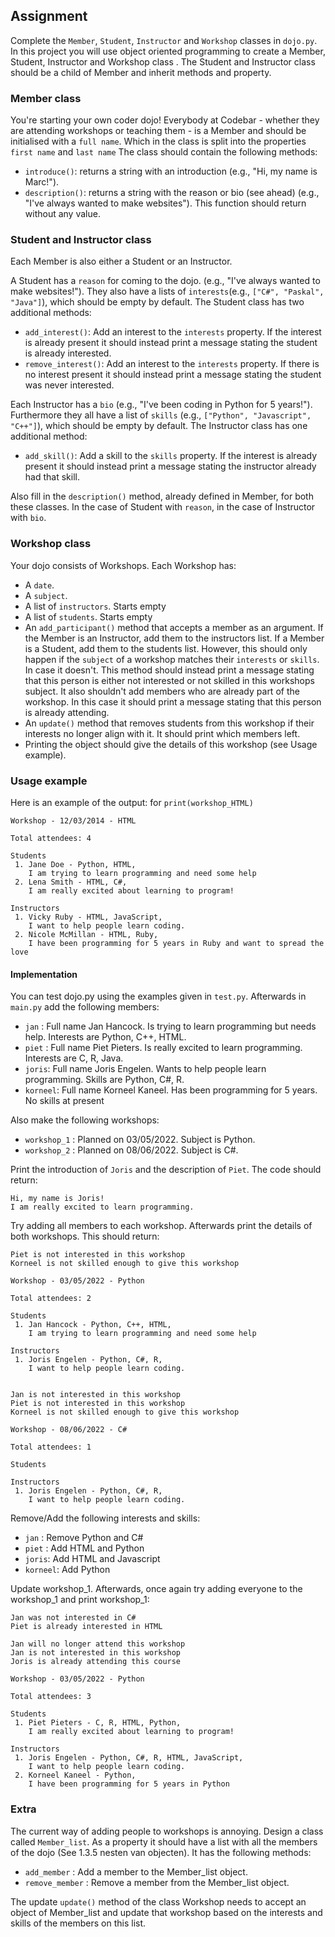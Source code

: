 ## Assignment
Complete the `Member`, `Student`, `Instructor` and `Workshop` classes in `dojo.py`.
In this project you will use object oriented programming to create a Member, Student, Instructor and Workshop class . The Student and Instructor class should be a child of Member and inherit methods and property.

### Member class

You're starting your own coder dojo! Everybody at
Codebar - whether they are attending workshops or teaching them - is
a Member and should be initialised with a `full name`. Which in the class is split into the properties `first name` and `last name` The class should contain the following methods:
* `introduce()`: returns a string with an introduction  (e.g., "Hi, my name is Marc!").
* `description()`: returns a string with the reason or bio (see ahead) (e.g., "I've always wanted to make websites"). This function should return without any value.

### Student and Instructor class

Each Member is also either a Student or an Instructor.
 
A Student has a `reason` for coming to the dojo. (e.g., "I've always wanted to make websites!"). They also have a lists of `interests`(e.g., `["C#", "Paskal", "Java"]`), which should be empty by default. The Student class has two additional methods:
*  `add_interest()`: Add an interest to the `interests` property. If the interest is already present it should instead print a message stating the student is already interested.
*  `remove_interest()`: Add an interest to the `interests` property. If there is no interest present it should instead print a message stating the student was never interested.

Each Instructor has a `bio` (e.g., "I've been coding in Python for 5 years!"). Furthermore they all have a list of `skills` (e.g., `["Python", "Javascript", "C++"]`), which should be empty by default. The Instructor class has one additional method:
*  `add_skill()`: Add a skill to the `skills` property. If the interest is already present it should instead print a message stating the instructor already had that skill.

Also fill in the `description()` method, already defined in Member, for both these classes. In the case of Student with `reason`, in the case of Instructor with `bio`.

### Workshop class

Your dojo consists of Workshops. Each Workshop has:

* A `date`.
* A `subject`.
* A list of `instructors`. Starts empty
* A list of `students`. Starts empty
* An `add_participant()` method that accepts a member as an argument. If the Member is an Instructor, add them to the instructors list. If a Member is a Student, add them to the students list. However, this should only happen if the `subject` of a workshop matches their `interests` or `skills`. In case it doesn't. This method should instead print a message stating that this person is either not interested or not skilled in this workshops subject. It also shouldn't add members who are already part of the workshop. In this case it should print a message stating that this person is already attending.
* An `update()` method that removes students from this workshop if their interests no longer align with it. It should print which members left.
* Printing the object should give the details of this workshop (see Usage example).

### Usage example

Here is an example of the output: for `print(workshop_HTML)`
```
Workshop - 12/03/2014 - HTML

Total attendees: 4

Students
 1. Jane Doe - Python, HTML,
    I am trying to learn programming and need some help
 2. Lena Smith - HTML, C#,
    I am really excited about learning to program!

Instructors
 1. Vicky Ruby - HTML, JavaScript,
    I want to help people learn coding.
 2. Nicole McMillan - HTML, Ruby,
    I have been programming for 5 years in Ruby and want to spread the love

```

#### Implementation

You can test dojo.py using the examples given in `test.py`. Afterwards in `main.py` add the following members:
* `jan` : Full name Jan Hancock. Is trying to learn programming but needs help. Interests are Python, C++, HTML.
* `piet` : Full name Piet Pieters. Is really excited to learn programming. Interests are C, R, Java.
* `joris`: Full name Joris Engelen. Wants to help people learn programming. Skills are Python, C#, R.
* `korneel`: Full name Korneel Kaneel. Has been programming for 5 years. No skills at present

Also make the following workshops:
* `workshop_1` : Planned on 03/05/2022. Subject is Python.
* `workshop_2` : Planned on 08/06/2022. Subject is C#.

Print the introduction of `Joris` and the description of `Piet`. The code should return:
```
Hi, my name is Joris!
I am really excited to learn programming.
```

Try adding all members to each workshop. Afterwards print the details of both workshops. This should return:
```
Piet is not interested in this workshop
Korneel is not skilled enough to give this workshop

Workshop - 03/05/2022 - Python

Total attendees: 2

Students
 1. Jan Hancock - Python, C++, HTML,
    I am trying to learn programming and need some help

Instructors
 1. Joris Engelen - Python, C#, R,
    I want to help people learn coding.


Jan is not interested in this workshop
Piet is not interested in this workshop
Korneel is not skilled enough to give this workshop

Workshop - 08/06/2022 - C#

Total attendees: 1

Students

Instructors
 1. Joris Engelen - Python, C#, R,
    I want to help people learn coding.

```

Remove/Add the following interests and skills:
* `jan` : Remove Python and C#
* `piet` : Add HTML and Python
* `joris`: Add HTML and Javascript
* `korneel`: Add Python

Update workshop_1. Afterwards, once again try adding everyone to the workshop_1 and print workshop_1:
```
Jan was not interested in C#
Piet is already interested in HTML

Jan will no longer attend this workshop
Jan is not interested in this workshop
Joris is already attending this course

Workshop - 03/05/2022 - Python

Total attendees: 3

Students
 1. Piet Pieters - C, R, HTML, Python,
    I am really excited about learning to program!

Instructors
 1. Joris Engelen - Python, C#, R, HTML, JavaScript,
    I want to help people learn coding.
 2. Korneel Kaneel - Python,
    I have been programming for 5 years in Python
```

### Extra
The current way of adding people to workshops is annoying. Design a class called `Member_list`. As a property it should have a list with all the members of the dojo (See 1.3.5 nesten van objecten). It has the following methods:
* `add_member` : Add a member to the Member_list object.
* `remove_member` : Remove a member from the Member_list object.

The update `update()` method of the class Workshop needs to accept an object of Member_list and update that workshop based on the interests and skills of the members on this list.

